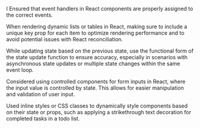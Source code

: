 I Ensured that event handlers in React components are properly assigned to the correct events.

When rendering dynamic lists or tables in React, making sure to include a unique key prop for each item to optimize rendering performance and to avoid potential issues 
with React reconciliation.

While updating state based on the previous state, use the functional form of the state update function to ensure accuracy, 
especially in scenarios with asynchronous state updates or multiple state changes within the same event loop.

Considered using controlled components for form inputs in React, where the input value is controlled by state. 
This allows for easier manipulation and validation of user input.

Used inline styles or CSS classes to dynamically style components based on their state or props, such as applying a strikethrough 
text decoration for completed tasks in a todo list.
